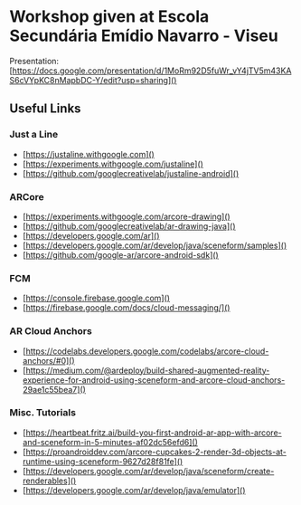 # Workshop given at Escola Secundária Emídio Navarro - Viseu

Presentation: [https://docs.google.com/presentation/d/1MoRm92D5fuWr_vY4jTV5m43KAS6cVYpKC8nMapbDC-Y/edit?usp=sharing]()

## Useful Links

### Just a Line
- [https://justaline.withgoogle.com]()
- [https://experiments.withgoogle.com/justaline]()
- [https://github.com/googlecreativelab/justaline-android]()

### ARCore
- [https://experiments.withgoogle.com/arcore-drawing]()
- [https://github.com/googlecreativelab/ar-drawing-java]()
- [https://developers.google.com/ar]()
- [https://developers.google.com/ar/develop/java/sceneform/samples]()
- [https://github.com/google-ar/arcore-android-sdk]()

### FCM
- [https://console.firebase.google.com]()
- [https://firebase.google.com/docs/cloud-messaging/]()

### AR Cloud Anchors
- [https://codelabs.developers.google.com/codelabs/arcore-cloud-anchors/#0]()
- [https://medium.com/@ardeploy/build-shared-augmented-reality-experience-for-android-using-sceneform-and-arcore-cloud-anchors-29ae1c55bea7]()

### Misc. Tutorials
- [https://heartbeat.fritz.ai/build-you-first-android-ar-app-with-arcore-and-sceneform-in-5-minutes-af02dc56efd6]()
- [https://proandroiddev.com/arcore-cupcakes-2-render-3d-objects-at-runtime-using-sceneform-9627d28f81fe]()
- [https://developers.google.com/ar/develop/java/sceneform/create-renderables]()
- [https://developers.google.com/ar/develop/java/emulator]()